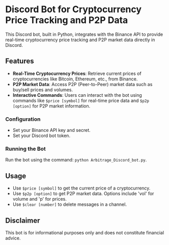 # Discord Bot for Cryptocurrency Price Tracking and P2P Data

This Discord bot, built in Python, integrates with the Binance API to provide real-time cryptocurrency price tracking and P2P market data directly in Discord.

## Features

- **Real-Time Cryptocurrency Prices**: Retrieve current prices of cryptocurrencies like Bitcoin, Ethereum, etc., from Binance.
- **P2P Market Data**: Access P2P (Peer-to-Peer) market data such as buy/sell prices and volumes.
- **Interactive Commands**: Users can interact with the bot using commands like `$price [symbol]` for real-time price data and `$p2p [option]` for P2P market information.


### Configuration
- Set your Binance API key and secret.
- Set your Discord bot token.

### Running the Bot
Run the bot using the command: `python Arbitrage_Discord_bot.py`.

## Usage

- Use `$price [symbol]` to get the current price of a cryptocurrency.
- Use `$p2p [option]` to get P2P market data. Options include 'vol' for volume and 'p' for prices.
- Use `$clear [number]` to delete messages in a channel.

## Disclaimer
This bot is for informational purposes only and does not constitute financial advice.



